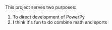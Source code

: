 This project serves two purposes:

1. To direct development of PowerPy
2. I think it's fun to do combine math and sports